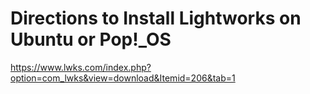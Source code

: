# Directions to Install Lightworks on Ubuntu or Pop!\_OS

https://www.lwks.com/index.php?option=com_lwks&view=download&Itemid=206&tab=1
